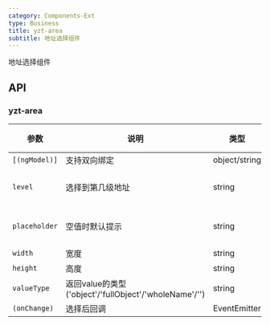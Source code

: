 ```yaml
---
category: Components-Ext
type: Business
title: yzt-area
subtitle: 地址选择组件
---
```


地址选择组件

## API

### yzt-area

| 参数 | 说明 | 类型 | 默认值 |
| --- | --- | --- | --- |
| `[(ngModel)]` | 支持双向绑定 | object/string | - |
| `level` | 选择到第几级地址 | string | 3(默认到区) |
| `placeholder` | 空值时默认提示 | string | '请选择' |
| `width` | 宽度 | string | - |
| `height` | 高度 | string | - |
| `valueType` | 返回value的类型('object'/'fullObject'/'wholeName'/'') | string | - |
| `(onChange)` | 选择后回调 | EventEmitter | - |
